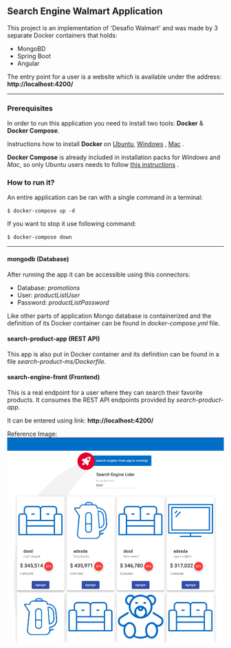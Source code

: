 ## Search Engine Walmart Application

This project is an implementation of 'Desafio Walmart' and was made by 3 separate Docker containers that holds:

- MongoBD
- Spring Boot
- Angular

The entry point for a user is a website which is available under the
address: **http://localhost:4200/**

---

### Prerequisites

In order to run this application you need to install two tools: **Docker** & **Docker Compose**.

Instructions how to install **Docker** on [Ubuntu](https://docs.docker.com/install/linux/docker-ce/ubuntu/), [Windows](https://docs.docker.com/docker-for-windows/install/) , [Mac](https://docs.docker.com/docker-for-mac/install/) .

**Docker Compose** is already included in installation packs for *Windows* and *Mac*, so only Ubuntu users needs to follow [this instructions](https://docs.docker.com/compose/install/) .


### How to run it?

An entire application can be ran with a single command in a terminal:

```
$ docker-compose up -d
```

If you want to stop it use following command:

```
$ docker-compose down
```


---

#### mongodb (Database)
After running the app it can be accessible using this connectors:

- Database: *promotions*
- User: *productListUser*
- Password: *productListPassword*

Like other parts of application Mongo database is containerized and
the definition of its Docker container can be found in
*docker-compose.yml* file.

#### search-product-app (REST API)

This app is also put in Docker container and its definition can be found
in a file *search-product-ms/Dockerfile*. 


#### search-engine-front (Frontend)

This is a real endpoint for a user where they can search their favorite products. It consumes the REST API endpoints provided by
*search-product-app*.

It can be entered using link: **http://localhost:4200/**

Reference Image:
![Reference Image](https://github.com/mbalmaceda/prueba-walmart/blob/master/search-engine-front/src/assets/search-engine-walmart.png?raw=true)